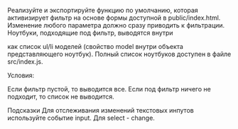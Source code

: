 Реализуйте и экспортируйте функцию по умолчанию, которая активизирует фильтр на основе формы доступной в public/index.html. 
Изменение любого параметра должно сразу приводить к фильтрации. 
Ноутбуки, подходящие под фильтр, выводятся внутри <div class="result"></div> как список ul/li моделей (свойство model внутри объекта представляющего ноутбук). 
Полный список ноутбуков доступен в файле src/index.js.

Условия:

Если фильтр пустой, то выводится все.
Если под фильтр ничего не подходит, то список не выводится.

Подсказки
Для отслеживания изменений текстовых инпутов используйте событие input. Для select - change.
